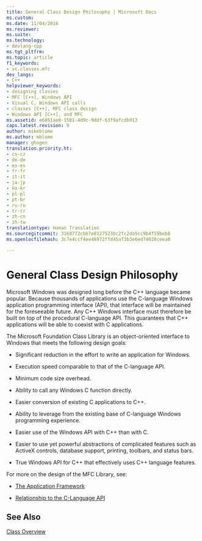 ```yaml
---
title: General Class Design Philosophy | Microsoft Docs
ms.custom: 
ms.date: 11/04/2016
ms.reviewer: 
ms.suite: 
ms.technology:
- devlang-cpp
ms.tgt_pltfrm: 
ms.topic: article
f1_keywords:
- vc.classes.mfc
dev_langs:
- C++
helpviewer_keywords:
- designing classes
- MFC [C++], Windows API
- Visual C, Windows API calls
- classes [C++], MFC class design
- Windows API [C++], and MFC
ms.assetid: e6861ae0-1581-4d9c-9ddf-63f9afcdb913
caps.latest.revision: 9
author: mikeblome
ms.author: mblome
manager: ghogen
translation.priority.ht:
- cs-cz
- de-de
- es-es
- fr-fr
- it-it
- ja-jp
- ko-kr
- pl-pl
- pt-br
- ru-ru
- tr-tr
- zh-cn
- zh-tw
translationtype: Human Translation
ms.sourcegitcommit: 3168772cbb7e8127523bc2fc2da5cc9b4f59beb8
ms.openlocfilehash: 3c7e4ccf4ee48972ffd45af3b3e6ed74020ceea0

---
```

# General Class Design Philosophy
Microsoft Windows was designed long before the C++ language became popular. Because thousands of applications use the C-language Windows application programming interface (API), that interface will be maintained for the foreseeable future. Any C++ Windows interface must therefore be built on top of the procedural C-language API. This guarantees that C++ applications will be able to coexist with C applications.  
  
 The Microsoft Foundation Class Library is an object-oriented interface to Windows that meets the following design goals:  
  
-   Significant reduction in the effort to write an application for Windows.  
  
-   Execution speed comparable to that of the C-language API.  
  
-   Minimum code size overhead.  
  
-   Ability to call any Windows C function directly.  
  
-   Easier conversion of existing C applications to C++.  
  
-   Ability to leverage from the existing base of C-language Windows programming experience.  
  
-   Easier use of the Windows API with C++ than with C.  
  
-   Easier to use yet powerful abstractions of complicated features such as ActiveX controls, database support, printing, toolbars, and status bars.  
  
-   True Windows API for C++ that effectively uses C++ language features.  
  
 For more on the design of the MFC Library, see:  
  
-   [The Application Framework](../mfc/application-framework.md)  
  
-   [Relationship to the C-Language API](../mfc/relationship-to-the-c-language-api.md)  
  
## See Also  
 [Class Overview](../mfc/class-library-overview.md)




<!--HONumber=Jan17_HO1-->


